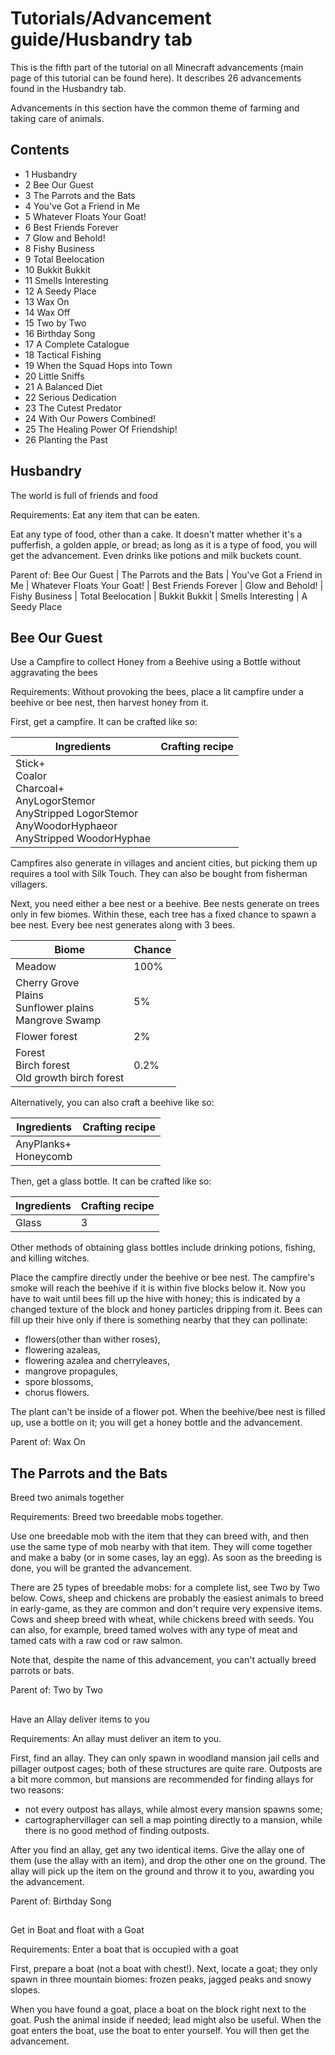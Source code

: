 # Tutorials/Advancement guide/Husbandry tab
This is the fifth part of the tutorial on all Minecraft advancements (main page of this tutorial can be found here). It describes 26 advancements found in the Husbandry tab.

Advancements in this section have the common theme of farming and taking care of animals. 

## Contents
- 1 Husbandry
- 2 Bee Our Guest
- 3 The Parrots and the Bats
- 4 You've Got a Friend in Me
- 5 Whatever Floats Your Goat!
- 6 Best Friends Forever
- 7 Glow and Behold!
- 8 Fishy Business
- 9 Total Beelocation
- 10 Bukkit Bukkit
- 11 Smells Interesting
- 12 A Seedy Place
- 13 Wax On
- 14 Wax Off
- 15 Two by Two
- 16 Birthday Song
- 17 A Complete Catalogue
- 18 Tactical Fishing
- 19 When the Squad Hops into Town
- 20 Little Sniffs
- 21 A Balanced Diet
- 22 Serious Dedication
- 23 The Cutest Predator
- 24 With Our Powers Combined!
- 25 The Healing Power Of Friendship!
- 26 Planting the Past

## Husbandry
The world is full of friends and food

Requirements: Eat any item that can be eaten.

Eat any type of food, other than a cake. It doesn't matter whether it's a pufferfish, a golden apple, or bread; as long as it is a type of food, you will get the advancement. Even drinks like potions and milk buckets count.

Parent of: Bee Our Guest | The Parrots and the Bats | You've Got a Friend in Me | Whatever Floats Your Goat! | Best Friends Forever | Glow and Behold! | Fishy Business | Total Beelocation | Bukkit Bukkit | Smells Interesting | A Seedy Place

## Bee Our Guest
Use a Campfire to collect Honey from a Beehive using a Bottle without aggravating the bees

Requirements: Without provoking the bees, place a lit campfire under a beehive or bee nest, then harvest honey from it.

First, get a campfire. It can be crafted like so:

| Ingredients                                                                                                                       | Crafting recipe |
|-----------------------------------------------------------------------------------------------------------------------------------|-----------------|
| Stick+<br/>Coalor<br/>Charcoal+<br/>AnyLogorStemor<br/>AnyStripped LogorStemor<br/>AnyWoodorHyphaeor<br/>AnyStripped WoodorHyphae |                 |

Campfires also generate in villages and ancient cities, but picking them up requires a tool with Silk Touch. They can also be bought from fisherman villagers.

Next, you need either a bee nest or a beehive. Bee nests generate on trees only in few biomes. Within these, each tree has a fixed chance to spawn a bee nest. Every bee nest generates along with 3 bees.

| Biome                                                           | Chance |
|-----------------------------------------------------------------|--------|
| Meadow                                                          | 100%   |
| Cherry Grove<br/>Plains<br/>Sunflower plains<br/>Mangrove Swamp | 5%     |
| Flower forest                                                   | 2%     |
| Forest<br/>Birch forest<br/>Old growth birch forest             | 0.2%   |

Alternatively, you can also craft a beehive like so:

| Ingredients              | Crafting recipe |
|--------------------------|-----------------|
| AnyPlanks+<br/>Honeycomb |                 |

Then, get a glass bottle. It can be crafted like so:

| Ingredients | Crafting recipe |
|-------------|-----------------|
| Glass       | 3               |

Other methods of obtaining glass bottles include drinking potions, fishing, and killing witches.

Place the campfire directly under the beehive or bee nest. The campfire's smoke will reach the beehive if it is within five blocks below it. Now you have to wait until bees fill up the hive with honey; this is indicated by a changed texture of the block and honey particles dripping from it. Bees can fill up their hive only if there is something nearby that they can pollinate:

- flowers(other than wither roses),
- flowering azaleas,
- flowering azalea and cherryleaves,
- mangrove propagules,
- spore blossoms,
- chorus flowers.

The plant can't be inside of a flower pot.
When the beehive/bee nest is filled up, use a bottle on it; you will get a honey bottle and the advancement.

Parent of: Wax On

## The Parrots and the Bats
Breed two animals together

Requirements: Breed two breedable mobs together.

Use one breedable mob with the item that they can breed with, and then use the same type of mob nearby with that item. They will come together and make a baby (or in some cases, lay an egg). As soon as the breeding is done, you will be granted the advancement.

There are 25 types of breedable mobs: for a complete list, see Two by Two below. Cows, sheep and chickens are probably the easiest animals to breed in early-game, as they are common and don't require very expensive items. Cows and sheep breed with wheat, while chickens breed with seeds. You can also, for example, breed tamed wolves with any type of meat and tamed cats with a raw cod or raw salmon.

Note that, despite the name of this advancement, you can't actually breed parrots or bats.

Parent of: Two by Two

## 
Have an Allay deliver items to you

Requirements: An allay must deliver an item to you.

First, find an allay. They can only spawn in woodland mansion jail cells and pillager outpost cages; both of these structures are quite rare. Outposts are a bit more common, but mansions are recommended for finding allays for two reasons:

- not every outpost has allays, while almost every mansion spawns some;
- cartographervillager can sell a map pointing directly to a mansion, while there is no good method of finding outposts.

After you find an allay, get any two identical items. Give the allay one of them (use the allay with an item), and drop the other one on the ground. The allay will pick up the item on the ground and throw it to you, awarding you the advancement.

Parent of: Birthday Song

## 
Get in Boat and float with a Goat

Requirements: Enter a boat that is occupied with a goat

First, prepare a boat (not a boat with chest!). Next, locate a goat; they only spawn in three mountain biomes: frozen peaks, jagged peaks and snowy slopes.

When you have found a goat, place a boat on the block right next to the goat. Push the animal inside if needed; lead might also be useful. When the goat enters the boat, use the boat to enter yourself. You will then get the advancement.

